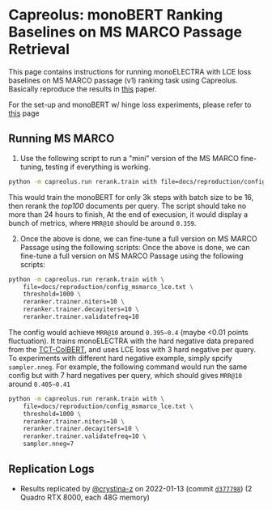 # Capreolus: monoBERT Ranking Baselines on MS MARCO Passage Retrieval 

This page contains instructions for running monoELECTRA with LCE loss baselines on MS MARCO passage (v1) ranking task using Capreolus.
Basically reproduce the results in [this](to-be-added) paper.

For the set-up and monoBERT w/ hinge loss experiments, please refer to [this](MS_MARCO.md) page

## Running MS MARCO 
1. Use the following script to run a "mini" version of the MS MARCO fine-tuning, testing if everything is working. 
```bash
python -m capreolus.run rerank.train with file=docs/reproduction/config_msmarco_lce.txt
```
This would train the monoBERT for only 3k steps with batch size to be 16,
then rerank the *top100* documents per query. 
The script should take no more than 24 hours to finish,
At the end of execusion, it would display a bunch of metrics, where `MRR@10` should be around `0.359`.

2. Once the above is done, we can fine-tune a full version on MS MARCO Passage using the following scripts: 
Once the above is done, we can fine-tune a full version on MS MARCO Passage using the following scripts: 
```bash
python -m capreolus.run rerank.train with \
    file=docs/reproduction/config_msmarco_lce.txt \
    threshold=1000 \
    reranker.trainer.niters=10 \
    reranker.trainer.decayiters=10 \
    reranker.trainer.validatefreq=10
```

The config would achieve `MRR@10` around `0.395~0.4` (maybe <0.01 points fluctuation).
It trains monoELECTRA with the hard negative data prepared from the [TCT-ColBERT](https://cs.uwaterloo.ca/~jimmylin/publications/Lin_etal_2021_RepL4NLP.pdf), and uses LCE loss with 3 hard negative per query.
To experiments with different hard negative example, simply spcify `sampler.nneg`. 
For example, the following command would run the same config but with 7 hard negatives per query,
which should gives `MRR@10` around `0.405~0.41` 
```bash
python -m capreolus.run rerank.train with \
    file=docs/reproduction/config_msmarco_lce.txt \
    threshold=1000 \
    reranker.trainer.niters=10 \
    reranker.trainer.decayiters=10 \
    reranker.trainer.validatefreq=10 \
    sampler.nneg=7
```

## Replication Logs
+ Results replicated by [@crystina-z](https://github.com/crystina-z) on 2022-01-13 (commit [`d377798`](https://github.com/crystina-z/capreolus-1/commit/6c3759fe620f18f8939670176a18c744752bc9240)) (2 Quadro RTX 8000, each 48G memory)